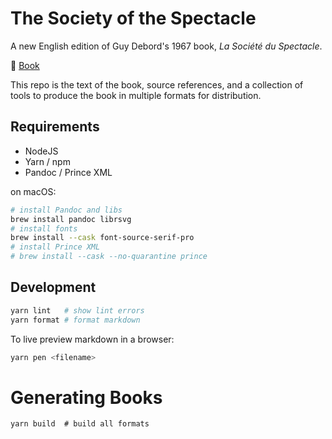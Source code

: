 # The Society of the Spectacle

A new English edition of Guy Debord's 1967 book, _La Société du Spectacle_.

📕 [Book](https://unredacted-word.pub/spectacle/)

This repo is the text of the book, source references, and a collection of tools
to produce the book in multiple formats for distribution.

## Requirements

- NodeJS
- Yarn / npm
- Pandoc / Prince XML

on macOS:

```bash
# install Pandoc and libs
brew install pandoc librsvg
# install fonts
brew install --cask font-source-serif-pro
# install Prince XML
# brew install --cask --no-quarantine prince
```

## Development

```bash
yarn lint   # show lint errors
yarn format # format markdown
```

To live preview markdown in a browser:

```bash
yarn pen <filename>
```

# Generating Books

```
yarn build  # build all formats
```
